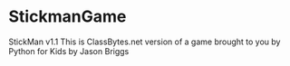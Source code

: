 # StickmanGame
StickMan v1.1  This is ClassBytes.net version of a game brought to you by  Python for Kids by Jason Briggs
